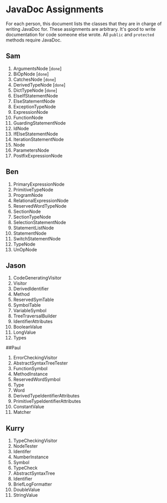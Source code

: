 # JavaDoc Assignments
For each person, this document lists the classes that they are in charge of writing JavaDoc for. These assignments are arbitrary. It's good to write documentation for code someone else wrote. All `public` and `protected` methods require JavaDoc.

## Sam
1. ArgumentsNode [`done`]
1. BiOpNode [`done`]
1. CatchesNode [`done`]
1. DerivedTypeNode [`done`]
1. DictTypeNode [`done`]
1. ElseIfStatementNode
1. ElseStatementNode
1. ExceptionTypeNode
1. ExpressionNode
1. FunctionNode
1. GuardingStatementNode
1. IdNode
1. IfElseStatementNode
1. IterationStatementNode
1. Node
1. ParametersNode
1. PostfixExpressionNode

## Ben
1. PrimaryExpressionNode
1. PrimitiveTypeNode
1. ProgramNode
1. RelationalExpressionNode
1. ReservedWordTypeNode
1. SectionNode
1. SectionTypeNode
1. SelectionStatementNode
1. StatementListNode
1. StatementNode
1. SwitchStatementNode
1. TypeNode
1. UnOpNode

## Jason
1. CodeGeneratingVisitor
1. Visitor
1. DerivedIdentifier
1. Method
1. ReservedSymTable
1. SymbolTable
1. VariableSymbol
1. TreeTraversalBuilder
1. IdentifierAttributes
1. BooleanValue
1. LongValue
1. Types

##Paul
1. ErrorCheckingVisitor
1. AbstractSyntaxTreeTester
1. FunctionSymbol
1. MethodInstance
1. ReservedWordSymbol
1. Type
1. Word
1. DerivedTypeIdentifierAttributes
1. PrimitiveTypeIdentifierAttributes
1. ConstantValue
1. Matcher

## Kurry
1. TypeCheckingVisitor
1. NodeTester
1. Identifer
1. NumberInstance
1. Symbol
1. TypeCheck
1. AbstractSyntaxTree
1. Identifier
1. BriefLogFormatter
1. DoubleValue
1. StringValue